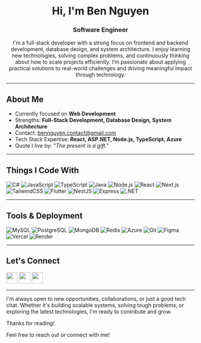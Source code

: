 <h1 align="center">Hi, I'm Ben Nguyen</h1>
<h3 align="center">Software Engineer</h3>
<p align="center">
  I'm a full-stack developer with a strong focus on frontend and backend development, database design, and system architecture. I enjoy learning new technologies, solving complex problems, and continuously thinking about how to scale projects efficiently. I’m passionate about applying practical solutions to real-world challenges and driving meaningful impact through technology.
</p>

---

## About Me

- Currently focused on **Web Development**
- Strengths: **Full-Stack Development, Database Design, System Architecture**
- Contact: [bennguyen.contact@gmail.com](mailto:bennguyen.contact@gmail.com)
- Tech Stack Expertise: **React, ASP.NET, Node.js, TypeScript, Azure**
- Quote I live by: *"The present is a gift."*

---

## Things I Code With

![C#](https://img.shields.io/badge/-C%23-239120?style=for-the-badge&logo=csharp&logoColor=white)
![JavaScript](https://img.shields.io/badge/-JavaScript-F7DF1E?style=for-the-badge&logo=javascript&logoColor=black)
![TypeScript](https://img.shields.io/badge/-TypeScript-3178C6?style=for-the-badge&logo=typescript&logoColor=white)
![Java](https://img.shields.io/badge/-Java-007396?style=for-the-badge&logo=java&logoColor=white)
![Node.js](https://img.shields.io/badge/-Node.js-339933?style=for-the-badge&logo=nodedotjs&logoColor=white)
![React](https://img.shields.io/badge/-React-61DAFB?style=for-the-badge&logo=react&logoColor=black)
![Next.js](https://img.shields.io/badge/-Next.js-000000?style=for-the-badge&logo=nextdotjs&logoColor=white)
![TailwindCSS](https://img.shields.io/badge/-Tailwind-06B6D4?style=for-the-badge&logo=tailwindcss&logoColor=white)
![Flutter](https://img.shields.io/badge/-Flutter-02569B?style=for-the-badge&logo=flutter&logoColor=white)
![NestJS](https://img.shields.io/badge/-NestJS-E0234E?style=for-the-badge&logo=nestjs&logoColor=white)
![Express](https://img.shields.io/badge/-Express-000000?style=for-the-badge&logo=express&logoColor=white)
![.NET](https://img.shields.io/badge/-.NET-512BD4?style=for-the-badge&logo=dotnet&logoColor=white)

---

## Tools & Deployment

![MySQL](https://img.shields.io/badge/-MySQL-4479A1?style=for-the-badge&logo=mysql&logoColor=white)
![PostgreSQL](https://img.shields.io/badge/-PostgreSQL-4169E1?style=for-the-badge&logo=postgresql&logoColor=white)
![MongoDB](https://img.shields.io/badge/-MongoDB-47A248?style=for-the-badge&logo=mongodb&logoColor=white)
![Redis](https://img.shields.io/badge/-Redis-DC382D?style=for-the-badge&logo=redis&logoColor=white)
![Azure](https://img.shields.io/badge/-Azure-0078D4?style=for-the-badge&logo=microsoftazure&logoColor=white)
![Git](https://img.shields.io/badge/-Git-F05032?style=for-the-badge&logo=git&logoColor=white)
![Figma](https://img.shields.io/badge/-Figma-F24E1E?style=for-the-badge&logo=figma&logoColor=white)
![Vercel](https://img.shields.io/badge/-Vercel-000000?style=for-the-badge&logo=vercel&logoColor=white)
![Render](https://img.shields.io/badge/-Render-46E3B7?style=for-the-badge&logo=render&logoColor=black)

---

## Let's Connect

<p>
  <a href="https://www.linkedin.com/in/ben-nguyen-contact/" target="_blank"><img src="https://raw.githubusercontent.com/rahuldkjain/github-profile-readme-generator/master/src/images/icons/Social/linked-in-alt.svg" width="30" /></a>
  <a href="https://www.facebook.com/sheerhypocrisy14159/" target="_blank"><img src="https://raw.githubusercontent.com/rahuldkjain/github-profile-readme-generator/master/src/images/icons/Social/facebook.svg" width="30" /></a>
  <a href="https://www.leetcode.com/dev-fstacker" target="_blank"><img src="https://raw.githubusercontent.com/rahuldkjain/github-profile-readme-generator/master/src/images/icons/Social/leet-code.svg" width="30" /></a>
</p>

---

<p align="left">I'm always open to new opportunities, collaborations, or just a good tech chat. Whether it's building scalable systems, solving tough problems, or exploring the latest technologies, I'm ready to contribute and grow.

Thanks for reading!

Feel free to reach out or connect with me!</p>

